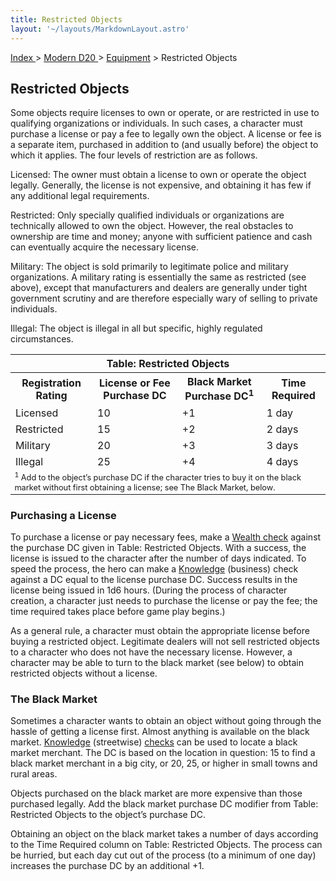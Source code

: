 ```yaml
---
title: Restricted Objects
layout: '~/layouts/MarkdownLayout.astro'
---
```


[ Index ](/) > [ Modern D20 ](/modern.d20.srd) > [Equipment](/modern.d20.srd/equipment) > Restricted Objects

## Restricted Objects

Some objects require licenses to own or operate, or are restricted in use to
qualifying organizations or individuals. In such cases, a character must
purchase a license or pay a fee to legally own the object. A license or fee is
a separate item, purchased in addition to (and usually before) the object to
which it applies. The four levels of restriction are as follows.

Licensed: The owner must obtain a license to own or operate the object
legally. Generally, the license is not expensive, and obtaining it has few if
any additional legal requirements.

Restricted: Only specially qualified individuals or organizations are
technically allowed to own the object. However, the real obstacles to
ownership are time and money; anyone with sufficient patience and cash can
eventually acquire the necessary license.

Military: The object is sold primarily to legitimate police and military
organizations. A military rating is essentially the same as restricted (see
above), except that manufacturers and dealers are generally under tight
government scrutiny and are therefore especially wary of selling to private
individuals.

Illegal: The object is illegal in all but specific, highly regulated
circumstances.


<table> <tr><th colspan="4">Table: Restricted Objects</th></tr> <tr><th> Registration Rating</th><th> License or Fee Purchase DC</th><th> Black Market Purchase DC<sup>1</sup></th><th> Time Required </th></tr> <tr><td> Licensed</td><td> 10</td><td> +1</td><td> 1 day </td></tr> <tr class="shaded"><td> Restricted</td><td> 15</td><td> +2</td><td> 2 days </td></tr> <tr><td> Military</td><td> 20</td><td> +3</td><td> 3 days </td></tr> <tr class="shaded"><td> Illegal</td><td> 25</td><td> +4</td><td> 4 days </td></tr> <tr><td colspan="4" style="font-size: .8em; text-align: left:"> <sup>1</sup> Add to the object’s purchase DC if the character tries to buy it on the black market without first obtaining a license; see The Black Market, below. </td></tr></table>


### Purchasing a License

To purchase a license or pay necessary fees, make a [Wealth check](/modern.d20.srd/wealth/wealth.check) against the purchase DC given in
Table: Restricted Objects. With a success, the license is issued to the
character after the number of days indicated. To speed the process, the hero
can make a [Knowledge](/modern.d20.srd/skills/knowledge) (business) check
against a DC equal to the license purchase DC. Success results in the license
being issued in 1d6 hours. (During the process of character creation, a
character just needs to purchase the license or pay the fee; the time required
takes place before game play begins.)

As a general rule, a character must obtain the appropriate license before
buying a restricted object. Legitimate dealers will not sell restricted
objects to a character who does not have the necessary license. However, a
character may be able to turn to the black market (see below) to obtain
restricted objects without a license.

###  The Black Market

Sometimes a character wants to obtain an object without going through the
hassle of getting a license first. Almost anything is available on the black
market. [Knowledge](/modern.d20.srd/skills/knowledge) (streetwise)
[checks](/modern.d20.srd/skills/skill.basics) can be used to locate
a black market merchant. The DC is based on the location in question: 15 to
find a black market merchant in a big city, or 20, 25, or higher in small
towns and rural areas.

Objects purchased on the black market are more expensive than those purchased
legally. Add the black market purchase DC modifier from Table: Restricted
Objects to the object’s purchase DC.

Obtaining an object on the black market takes a number of days according to
the Time Required column on Table: Restricted Objects. The process can be
hurried, but each day cut out of the process (to a minimum of one day)
increases the purchase DC by an additional +1.

